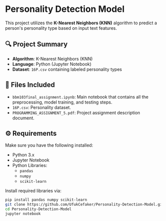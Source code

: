 # Personality Detection Model

This project utilizes the **K-Nearest Neighbors (KNN)** algorithm to predict a person's personality type based on input text features.

## 🔍 Project Summary

- **Algorithm**: K-Nearest Neighbors (KNN)
- **Language**: Python (Jupyter Notebook)
- **Dataset**: `16P.csv` containing labeled personality types

## 📁 Files Included

- `bbm103final_assignment.ipynb`: Main notebook that contains all the preprocessing, model training, and testing steps.
- `16P.csv`: Personality dataset.
- `PROGRAMMING_ASSIGNMENT_5.pdf`: Project assignment description document.

## ⚙️ Requirements

Make sure you have the following installed:

- Python 3.x
- Jupyter Notebook
- Python Libraries:
  - `pandas`
  - `numpy`
  - `scikit-learn`

Install required libraries via:

```bash
pip install pandas numpy scikit-learn
git clone https://github.com/UfukCefaker/Personality-Detection-Model.git
cd Personality-Detection-Model
jupyter notebook
```
